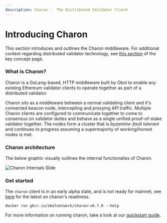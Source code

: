 ```yaml
---
description: Charon -  The Distributed Validator Client
---
```


# Introducing Charon

This section introduces and outlines the Charon middleware. For additional context regarding distributed validator technology, see [this section](https://github.com/ObolNetwork/obol-docs/blob/main/versioned_docs/version-v0.7.0/int/key-concepts/README.md#distributed-validator) of the key concept page.

### What is Charon?

Charon is a GoLang-based, HTTP middleware built by Obol to enable any existing Ethereum validator clients to operate together as part of a distributed validator.

Charon sits as a middleware between a normal validating client and it's connected beacon node, intercepting and proxying API traffic. Multiple Charon clients are configured to communicate together to come to consensus on validator duties and behave as a single unified proof-of-stake validator together. The nodes form a cluster that is _byzantine-fault tolerant_ and continues to progress assuming a supermajority of working/honest nodes is met.

### Charon architecture

The below graphic visually outlines the internal functionalies of Charon.

![Charon Internals Slide](https://github.com/ObolNetwork/obol-docs/blob/main/img/CharonInternals.png)

### Get started

The `charon` client is in an early alpha state, and is not ready for mainnet, see [here](https://github.com/ObolNetwork/charon#supported-consensus-layer-clients) for the latest on charon's readiness.

```
docker run ghcr.io/obolnetwork/charon:v0.7.0 --help
```

For more information on running charon, take a look at our [quickstart guide](../int/quickstart/index.md).

